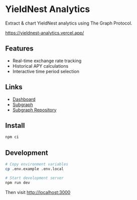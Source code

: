 # YieldNest Analytics

Extract & chart YieldNest analytics using The Graph Protocol.

<https://yieldnest-analytics.vercel.app/>

## Features

- Real-time exchange rate tracking
- Historical APY calculations
- Interactive time period selection

## Links

- [Dashboard](https://yieldnest-analytics.vercel.app/)
- [Subgraph](https://thegraph.com/explorer/subgraphs/tzAqe6bWVrFZeSmLJRc9bp5i1tHic2QbnMY3kNZihUv)
- [Subgraph Repository](https://github.com/AndreMiras/yieldnest-subgraphs)

## Install

```sh
npm ci
```

## Development

```sh
# Copy environment variables
cp .env.example .env.local

# Start development server
npm run dev
```

Then visit [http://localhost:3000](http://localhost:3000)
